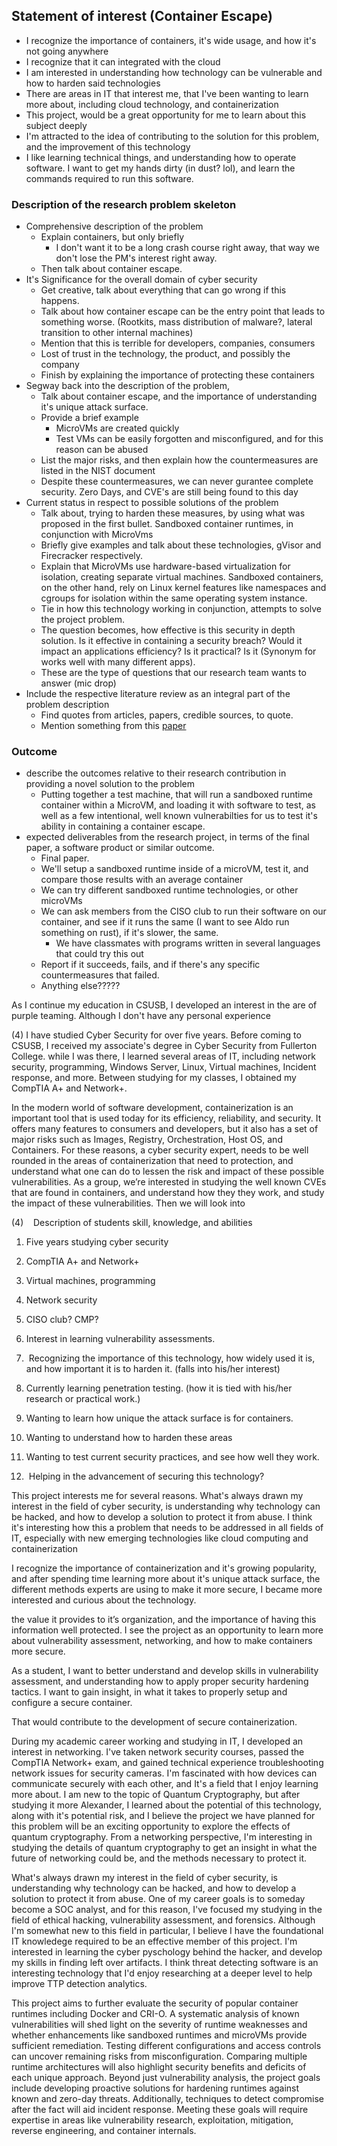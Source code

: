 ## Statement of interest (Container Escape)
- I recognize the importance of containers, it's wide usage, and how it's not going anywhere
- I recognize that it can integrated with the cloud
- I am interested in understanding how technology can be vulnerable and how to harden said technologies
- There are areas in IT that interest me, that I've been wanting to learn more about, including cloud technology, and containerization
- This project, would be a great opportunity for me to learn about this subject deeply
- I'm attracted to the idea of contributing to the solution for this problem, and the improvement of this technology
- I like learning technical things, and understanding how to operate software. I want to get my hands dirty (in dust? lol), and learn the commands required to run this software.


### Description of the research problem skeleton

- Comprehensive description of the problem
	- Explain containers, but only briefly
		- I don't want it to be a long crash course right away, that way we don't lose the PM's interest right away.
	- Then talk about container escape. 
- It's Significance for the overall domain of cyber security
	- Get creative, talk about everything that can go wrong if this happens. 
	- Talk about how container escape can be the entry point that leads to something worse. (Rootkits, mass distribution of malware?, lateral transition to other internal machines)
	- Mention that this is terrible for developers, companies, consumers
	- Lost of trust in the technology, the product, and possibly the company
	- Finish by explaining the importance of protecting these containers
- Segway back into the description of the problem,
	- Talk about container escape, and the importance of understanding it's unique attack surface. 
	- Provide a brief example
		- MicroVMs are created quickly
		- Test VMs can be easily forgotten and misconfigured, and for this reason can be abused
	- List the major risks, and then explain how the countermeasures are listed in the NIST document
	- Despite these countermeasures, we can never gurantee complete security. Zero Days, and CVE's are still being found to this day
- Current status in respect to possible solutions of the problem
	- Talk about, trying to harden these measures, by using what was proposed in the first bullet. Sandboxed container runtimes, in conjunction with MicroVms
	- Briefly give examples and talk about these technologies, gVisor and Firecracker respectively. 
	- Explain that MicroVMs use hardware-based virtualization for isolation, creating separate virtual machines. Sandboxed containers, on the other hand, rely on Linux kernel features like namespaces and cgroups for isolation within the same operating system instance.
	- Tie in how this technology working in conjunction, attempts to solve the project problem. 
	- The question becomes, how effective is this security in depth solution. Is it effective in containing a security breach? Would it impact an applications efficiency? Is it practical? Is it (Synonym for works well with many different apps).
	- These are the type of questions that our research team wants to answer (mic drop)
- Include the respective literature review as an integral part of the problem description
	- Find quotes from articles, papers, credible sources, to quote.
	- Mention something from this [paper]([https://www.google.com/url?sa=t&rct=j&q=&esrc=s&source=web&cd=&cad=rja&uact=8&ved=2ahUKEwjAla-i0OqDAxVwPEQIHSZvBVoQFnoECAQQAw&url=https%3A%2F%2Fpages.cs.wisc.edu%2F~swift%2Fpapers%2Fvee20-isolation.pdf&usg=AOvVaw2ipsex_cG1D0dhngGu3s8K&opi=89978449](https://www.google.com/url?q=https://www.google.com/url?sa%3Dt%26rct%3Dj%26q%3D%26esrc%3Ds%26source%3Dweb%26cd%3D%26cad%3Drja%26uact%3D8%26ved%3D2ahUKEwjAla-i0OqDAxVwPEQIHSZvBVoQFnoECAQQAw%26url%3Dhttps%253A%252F%252Fpages.cs.wisc.edu%252F~swift%252Fpapers%252Fvee20-isolation.pdf%26usg%3DAOvVaw2ipsex_cG1D0dhngGu3s8K%26opi%3D89978449&sa=D&source=docs&ust=1705712062785727&usg=AOvVaw1LxsMXQLqSKqD7wRFiLHzD))



### Outcome
- describe the outcomes relative to their research contribution in providing a novel solution to the problem
	- Putting together a test machine, that will run a sandboxed runtime container within a MicroVM, and loading it with software to test, as well as a few intentional, well known vulnerabilties for us to test it's ability in containing a container escape.
- expected deliverables from the research project, in terms of the final paper, a software product or similar outcome.
	- Final paper. 
	- We'll setup a sandboxed runtime inside of a microVM, test it, and compare those results with an average container
	- We can try different sandboxed runtime technologies, or other microVMs
	- We can ask members from the CISO club to run their software on our container, and see if it runs the same (I want to see Aldo run something on rust), if it's slower, the same.
		- We have classmates with programs written in several languages that could try this out
	- Report if it succeeds, fails, and if there's any specific countermeasures that failed. 
	- Anything else?????
	













As I continue my education in CSUSB, I developed an interest in the are of purple teaming. Although I don't have any personal experience

(4) I have studied Cyber Security for over five years. Before coming to CSUSB, I received my associate's degree in Cyber Security from Fullerton College. while I was there, I learned several areas of IT, including network security, programming, Windows Server, Linux, Virtual machines, Incident response, and more. Between studying for my classes, I obtained my CompTIA A+ and Network+.

In the modern world of software development, containerization is an important tool that is used today for its efficiency, reliability, and security. It offers many features to consumers and developers, but it also has a set of major risks such as Images, Registry, Orchestration, Host OS, and Containers. For these reasons, a cyber security expert, needs to be well rounded in the areas of containerization that need to protection, and understand what one can do to lessen the risk and impact of these possible vulnerabilities. As a group, we’re interested in studying the well known CVEs that are found in containers, and understand how they they work, and study the impact of these vulnerabilities. Then we will look into

(4)    Description of students skill, knowledge, and abilities
1. Five years studying cyber security
2. CompTIA A+ and Network+
3. Virtual machines, programming
4. Network security
6. CISO club? CMP?


1. Interest in learning vulnerability assessments.
2.  Recognizing the importance of this technology, how widely used it is, and how important it is to harden it. (falls into his/her interest)
3. Currently learning penetration testing. (how it is tied with his/her research or practical work.)
4. Wanting to learn how unique the attack surface is for containers.
5. Wanting to understand how to harden these areas
6. Wanting to test current security practices, and see how well they work.
7.  Helping in the advancement of securing this technology?

This project interests me for several reasons. What's always drawn my interest in the field of cyber security, is understanding why technology can be hacked, and how to develop a solution to protect it from abuse. I think it's interesting how this a problem that needs to be addressed in all fields of IT, especially with new emerging technologies like cloud computing and containerization

I recognize the importance of containerization and it's growing popularity, and after spending time learning more about it's unique attack surface, the different methods experts are using to make it more secure, I became more interested and curious about the technology. 

the value it provides to it’s organization, and the importance of having this information well protected. I see the project as an opportunity to learn more about vulnerability assessment, networking, and how to make containers more secure. 

As a student, I want to better understand and develop skills in vulnerability assessment, and understanding how to apply proper security hardening tactics. I want to gain insight, in what it takes to properly setup and configure a secure container. 

That would contribute to the development of secure containerization. 

During my academic career working and studying in IT, I developed an interest in networking. I've taken network security courses, passed the CompTIA Network+ exam, and gained technical experience troubleshooting network issues for security cameras. I'm fascinated with how devices can communicate securely with each other, and It's a field that I enjoy learning more about. I am new to the topic of Quantum Cryptography, but after studying it more Alexander, I learned about the potential of this technology, along with it's potential risk, and I believe the project we have planned for this problem will be an exciting opportunity to explore the effects of quantum cryptography. From a networking perspective, I'm interesting in studying the details of quantum cryptography to get an insight in what the future of networking could be, and the methods necessary to protect it.

What's always drawn my interest in the field of cyber security, is understanding why technology can be hacked, and how to develop a solution to protect it from abuse. One of my career goals is to someday become a SOC analyst, and for this reason, I've focused my studying in the field of ethical hacking, vulnerability assessment, and forensics.  Although I'm somewhat new to this field in particular, I believe I have the foundational IT knowledege required to be an effective member of this project. I'm interested in learning the cyber pyschology behind the hacker, and develop my skills in finding left over artifacts. I think threat detecting software is an interesting technology that I'd enjoy researching at a deeper level to help improve TTP detection analytics. 


This project aims to further evaluate the security of popular container runtimes including Docker and CRI-O. A systematic analysis of known vulnerabilities will shed light on the severity of runtime weaknesses and whether enhancements like sandboxed runtimes and microVMs provide sufficient remediation. Testing different configurations and access controls can uncover remaining risks from misconfiguration. Comparing multiple runtime architectures will also highlight security benefits and deficits of each unique approach. Beyond just vulnerability analysis, the project goals include developing proactive solutions for hardening runtimes against known and zero-day threats. Additionally, techniques to detect compromise after the fact will aid incident response. Meeting these goals will require expertise in areas like vulnerability research, exploitation, mitigation, reverse engineering, and container internals.